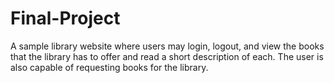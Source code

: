 # Final-Project
A sample library website where users may login, logout, and view the books that the library has to offer and read a short description of each. The user is also capable of requesting books for the library.
